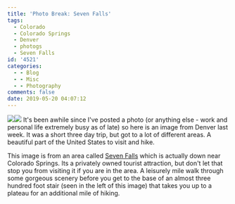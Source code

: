 ```yaml
---
title: 'Photo Break: Seven Falls'
tags:
  - Colorado
  - Colorado Springs
  - Denver
  - photogs
  - Seven Falls
id: '4521'
categories:
  - - Blog
  - - Misc
  - - Photography
comments: false
date: 2019-05-20 04:07:12
---
```


![](https://edpflagercom.files.wordpress.com/2020/04/b3312-sevenfalls30x24.jpg?w=300&h=125)[![](http://edpflager.com/wp-content/uploads/2019/05/Waterwheel-small.tiff)](http://edpflager.com/wp-content/uploads/2019/05/Waterwheel-small.tiff) It's been awhile since I've posted a photo (or anything else - work and personal life extremely busy as of late) so here is an image from Denver last week. It was a short three day trip, but got to a lot of different areas. A beautiful part of the United States to visit and hike.
<!-- more -->
This image is from an area called [Seven Falls](https://www.broadmoor.com/broadmoor-adventures/seven-falls/) which is actually down near Colorado Springs. Its a privately owned tourist attraction, but don't let that stop you from visiting it if you are in the area. A leisurely mile walk through some gorgeous scenery before you get to the base of an almost three hundred foot stair (seen in the left of this image) that takes you up to a plateau for an additional mile of hiking.